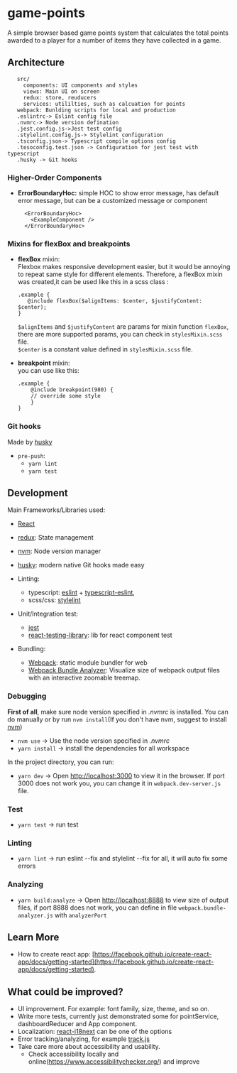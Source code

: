 
# game-points

A simple browser based game points system that calculates the total
points awarded to a player for a number of items they have collected in a game.

## Architecture
```
   src/
     components: UI components and styles
     views: Main UI on screen
     redux: store, reuducers
     services: utililties, such as calcuation for points
   webpack: Bunlding scripts for local and production 
   .eslintrc-> Eslint config file
   .nvmrc-> Node version defination
   .jest.config.js->Jest test config
   .stylelint.config.js-> Stylelint configuration
   .tsconfig.json-> Typescript compile options config
   .tesoconfig.test.json -> Configuration for jest test with typescript
   .husky -> Git hooks
```

### Higher-Order Components
* **ErrorBoundaryHoc:** simple HOC to show error message, has default error message,
  but can be a customized message or component

  ```
    <ErrorBoundaryHoc>
      <ExampleComponent />
    </ErrorBoundaryHoc>

    ```


### Mixins for flexBox and breakpoints
* **flexBox** mixin: \
  Flexbox makes responsive development easier,
  but it would be annoying to repeat same style for different elements.
  Therefore, a flexBox mixin was created,it can be used like this in a scss class :
    ```
    .example {
       @include flexBox($alignItems: $center, $justifyContent: $center);
    } 

    ```
  `$alignItems` and `$justifyContent` are params for mixin function `flexBox`,
  there are more supported params, you can check in `stylesMixin.scss` file. \
  `$center` is a constant value defined in `stylesMixin.scss` file.

* **breakpoint** mixin: \
  you can use like this:
    ```
    .example {
        @include breakpoint(980) {
        // override some style
        }
    }
    ```
  
### Git hooks

Made by [husky](https://typicode.github.io/husky/#/)
* `pre-push`:
  * `yarn lint`
  * `yarn test`

## Development
Main Frameworks/Libraries used:

* [React](https://react.dev)
* [redux](https://redux.js.org/): State management
* [nvm](https://github.com/nvm-sh/nvm): Node version manager
* [husky](https://typicode.github.io/husky/#/): modern native Git hooks made easy

* Linting:
    * typescript: [eslint](https://eslint.org/) + [typescript-eslint](https://typescript-eslint.io/),
    * scss/css: [stylelint](https://stylelint.io/)

* Unit/Integration test:
    * [jest](https://jestjs.io/)
    * [react-testing-library](https://testing-library.com/docs/react-testing-library/intro/): lib for react component test

* Bundling:
    * [Webpack](https://webpack.js.org/): static module bundler for web
    * [Webpack Bundle Analyzer](https://github.com/webpack-contrib/webpack-bundle-analyzer): Visualize size of webpack output files with an interactive zoomable treemap.

  
### Debugging

**First of all**, make sure node version specified in *.nvmrc* is installed.
You can do manually or by run `nvm install`(If you don't have nvm, suggest to install [nvm](https://github.com/nvm-sh/nvm))

* `nvm use` -> Use the node version specified in *.nvmrc*
* `yarn install` -> install the dependencies for all workspace

In the project directory, you can run:

* `yarn dev` -> Open [http://localhost:3000](http://localhost:3000) to view it in the browser.
If port 3000 does not work you, you can change it in `webpack.dev-server.js` file.

### Test
* `yarn test` -> run test

### Linting
* `yarn lint` -> run eslint --fix and stylelint --fix for all, it will auto fix some errors

### Analyzing
* `yarn build:analyze` -> Open [http://localhost:8888](http://localhost:8888) to view size of output files, if port 8888 does not work,
you can define in file `webpack.bundle-analyzer.js` with `analyzerPort`


## Learn More
* How to create react app: [https://facebook.github.io/create-react-app/docs/getting-started](https://facebook.github.io/create-react-app/docs/getting-started).


## What could be improved?

* UI improvement. For example: font family, size, theme, and so on.
* Write more tests, currently just demonstrated some for pointService, dashboardReducer and App component.
* Localization: [react-i18next](https://react.i18next.com/) can be one of the options
* Error tracking/analyzing, for example [track.js](https://trackjs.com/)
* Take care more about accessibility and usability.
  * Check accessibility locally and online(https://www.accessibilitychecker.org/) and improve

